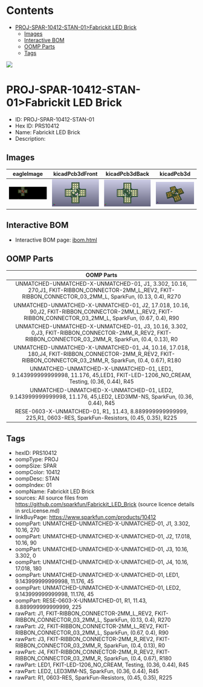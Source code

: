 



Contents
========

* [PROJ-SPAR-10412-STAN-01>Fabrickit LED Brick](#proj-spar-10412-stan-01fabrickit-led-brick)
	* [Images](#images)
	* [Interactive BOM](#interactive-bom)
	* [OOMP Parts](#oomp-parts)
	* [Tags](#tags)
  
![][im]
# PROJ-SPAR-10412-STAN-01>Fabrickit LED Brick

- ID: PROJ-SPAR-10412-STAN-01
- Hex ID: PRS10412
- Name: Fabrickit LED Brick
- Description: 

## Images
  
  

|eagleImage|kicadPcb3dFront|kicadPcb3dBack|kicadPcb3d|
| :---: | :---: | :---: | :---: |
|[![eagleImage](eagleImage_140.png)](eagleImage_600.png)|[![kicadPcb3dFront](kicadPcb3dFront_140.png)](kicadPcb3dFront_600.png)|[![kicadPcb3dBack](kicadPcb3dBack_140.png)](kicadPcb3dBack_600.png)|[![kicadPcb3d](kicadPcb3d_140.png)](kicadPcb3d_600.png)|

## Interactive BOM

- Interactive BOM page: [ibom.html](kicad/bom/ibom.html)

## OOMP Parts
  

|OOMP Parts|
| :---: |
|UNMATCHED-UNMATCHED-X-UNMATCHED-01, J1, 3.302, 10.16, 270,J1, FKIT-RIBBON_CONNECTOR-2MM_L_REV2, FKIT-RIBBON_CONNECTOR_03_2MM_L, SparkFun, (0.13, 0.4), R270|
|UNMATCHED-UNMATCHED-X-UNMATCHED-01, J2, 17.018, 10.16, 90,J2, FKIT-RIBBON_CONNECTOR-2MM_L_REV2, FKIT-RIBBON_CONNECTOR_03_2MM_L, SparkFun, (0.67, 0.4), R90|
|UNMATCHED-UNMATCHED-X-UNMATCHED-01, J3, 10.16, 3.302, 0,J3, FKIT-RIBBON_CONNECTOR-2MM_R_REV2, FKIT-RIBBON_CONNECTOR_03_2MM_R, SparkFun, (0.4, 0.13), R0|
|UNMATCHED-UNMATCHED-X-UNMATCHED-01, J4, 10.16, 17.018, 180,J4, FKIT-RIBBON_CONNECTOR-2MM_R_REV2, FKIT-RIBBON_CONNECTOR_03_2MM_R, SparkFun, (0.4, 0.67), R180|
|UNMATCHED-UNMATCHED-X-UNMATCHED-01, LED1, 9.143999999999998, 11.176, 45,LED1, FKIT-LED-1206_NO_CREAM, Testing, (0.36, 0.44), R45|
|UNMATCHED-UNMATCHED-X-UNMATCHED-01, LED2, 9.143999999999998, 11.176, 45,LED2, LED3MM-NS, SparkFun, (0.36, 0.44), R45|
|RESE-0603-X-UNMATCHED-01, R1, 11.43, 8.889999999999999, 225,R1, 0603-RES, SparkFun-Resistors, (0.45, 0.35), R225|

## Tags

- hexID: PRS10412
- oompType: PROJ
- oompSize: SPAR
- oompColor: 10412
- oompDesc: STAN
- oompIndex: 01
- oompName: Fabrickit LED Brick
- sources: All source files from https://github.com/sparkfun/Fabrickit_LED_Brick (source licence details in srcLicense.md)
- linkBuyPage: https://www.sparkfun.com/products/10412
- oompPart: UNMATCHED-UNMATCHED-X-UNMATCHED-01, J1, 3.302, 10.16, 270
- oompPart: UNMATCHED-UNMATCHED-X-UNMATCHED-01, J2, 17.018, 10.16, 90
- oompPart: UNMATCHED-UNMATCHED-X-UNMATCHED-01, J3, 10.16, 3.302, 0
- oompPart: UNMATCHED-UNMATCHED-X-UNMATCHED-01, J4, 10.16, 17.018, 180
- oompPart: UNMATCHED-UNMATCHED-X-UNMATCHED-01, LED1, 9.143999999999998, 11.176, 45
- oompPart: UNMATCHED-UNMATCHED-X-UNMATCHED-01, LED2, 9.143999999999998, 11.176, 45
- oompPart: RESE-0603-X-UNMATCHED-01, R1, 11.43, 8.889999999999999, 225
- rawPart: J1, FKIT-RIBBON_CONNECTOR-2MM_L_REV2, FKIT-RIBBON_CONNECTOR_03_2MM_L, SparkFun, (0.13, 0.4), R270
- rawPart: J2, FKIT-RIBBON_CONNECTOR-2MM_L_REV2, FKIT-RIBBON_CONNECTOR_03_2MM_L, SparkFun, (0.67, 0.4), R90
- rawPart: J3, FKIT-RIBBON_CONNECTOR-2MM_R_REV2, FKIT-RIBBON_CONNECTOR_03_2MM_R, SparkFun, (0.4, 0.13), R0
- rawPart: J4, FKIT-RIBBON_CONNECTOR-2MM_R_REV2, FKIT-RIBBON_CONNECTOR_03_2MM_R, SparkFun, (0.4, 0.67), R180
- rawPart: LED1, FKIT-LED-1206_NO_CREAM, Testing, (0.36, 0.44), R45
- rawPart: LED2, LED3MM-NS, SparkFun, (0.36, 0.44), R45
- rawPart: R1, 0603-RES, SparkFun-Resistors, (0.45, 0.35), R225



[im]: kicadPcb3d_450.png
